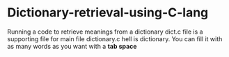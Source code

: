 # Dictionary-retrieval-using-C-lang
Running a code to retrieve meanings from a dictionary
dict.c file is a supporting file for main file dictionary.c
hell is dictionary. You can fill it with as many words as you want with a **tab space**
